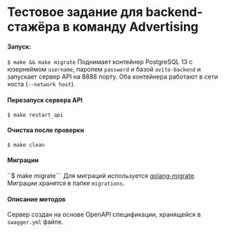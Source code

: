 # Тестовое задание для backend-стажёра в команду Advertising

#### Запуск:
```$ make && make migrate```
Поднимает контейнер PostgreSQL 13 с юзернеймом `username`, паролем `password` и базой `avito-backend` и запускает сервер API на 8888 порту. Оба контейнера работают в сети хоста (`--network host`).

#### Перезапуск сервера API
```$ make restart_api```

#### Очистка после проверки
```$ make clean```

#### Миграции
``$ make migrate```
Для миграций используется [golang-migrate](https://github.com/golang-migrate/migrate). Миграции хранятся в папке `migrations`.

#### Описание методов
Сервер создан на основе OpenAPI спецификации, хранящейся в `swagger.yml` файле.